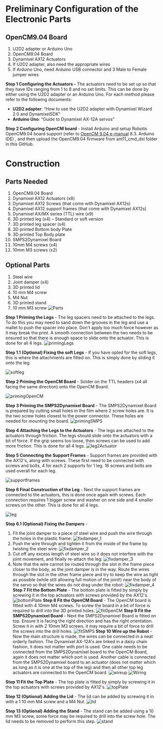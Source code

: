 # Preliminary Configuration of the Electronic Parts
## OpenCM9.04 Board

1.	U2D2 adapter or Arduino Uno
2.	OpenCM9.04 Board
3.	Dynamixel AX12 Actuators
4.	If U2D2 adapter, also need the appropriate wires
5.	If Arduino Uno, need Arduino USB connector and 3 Male to Female jumper wires

**Step 1 Configuring the Actuators -** The actuators need to be set up so that they have IDs ranging from 1 to 8 and no set limits. This can be done by either using the U2D2 adapter or an Arduino Uno. For each method please refer to the following documents:

* **U2D2 adapter**: “How to use the U2D2 adapter with Dynamixel Wizard 2.0 and DynamixelSDK”
* **Arduino Uno**: “Guide to Dynamixel AX-12A servos”

**Step 2 Configuring OpenCM board** - Install Arduino and setup Robotis OpenCM9.04 board support (refer to [OpenCM 9.04 e-manual](https://emanual.robotis.com/docs/en/parts/controller/opencm904/) 8.3. Arduino IDE) , and then upload the OpenCM9.04 firmware from ant11_cmd_dxl folder in this GitHub.

# Construction
## Parts Needed
1.	OpenCM9.04 Board
2.	Dynamixel AX12 Actuators (x8)
3.	Dynamixel AX12 Screws (that come with Dynamixel AX12s)
4.	Dynamixel AX12 support frames (that come with Dynamixel AX12s)
5.	Dynamixel AX/MX series (TTL) wire (x9)
6.	3D printed leg (x4) – Standard or soft version
7.	3D printed leg spacer (x4)
8.	3D printed Bottom body Plate
9.	3D printed Top Body plate
10.	SMPS2Dynamixel Board
11.	10mm M4 screws (x4)
12.	10mm M3 screws (x2)

## Optional Parts
1.	Steel wire
2.	Joint damper (x4)
3.	3D printed lid
4.	10 mm M4 screw
5.	M4 Nut
6.	3D printed stand
7.	10 mm M3 screw
![Parts](/media/images/parts.png)

**Step 1 Priming the Legs** - The leg spacers need to be attached to the legs. To do this you may need to sand down the grooves in the leg and use a mallet to push the spacer into place. Don't apply too much force however as it may break the print. A smooth connection between the two needs to be ensured so that there is enough space to slide onto the actuator. This is done for all 4 legs.
![primingLegs](/media/images/primingLegs.png)

**Step 1.1 (Optional) Fixing the soft Legs** - If you have opted for the soft legs, this is where the attachments are fitted on. This is simply done by sliding it onto the leg.

![softleg](/media/images/softleg.png)

**Step 2 Priming the OpenCM Board** - Solder on the TTL headers (x4 all facing the same direction) onto the OpenCM Board.

![primingOpenCM](/media/images/primingOpenCM.png)

**Step 3 Priming the SMPS2Dynamixel Board** - The SMPS2Dynamixel Board is prepared by cutting small holes in the film where 2 screw holes are. It is the two screw holes closest to the power connector. These holes are needed for mounting the board.
![primingSMPS](/media/images/primingSMPS.png)

**Step 4 Attaching the Legs to the Actuators** - The legs are attached to the actuators through friction. The legs should slide onto the actuators with a bit of force. If the grip seems too loose, then screws can be used to add more friction. This is done for all 4 legs.
![leg2Actuator](/media/images/leg2Actuator.png)

**Step 5 Connecting the Support Frames** - Support frames are provided with the AX12's, along with screws. These first need to be connected with screws and bolts, 4 for each 2 supports for 1 leg. 16 screws and bolts are used overall for each leg.

![supportframes](/media/images/supportframes.png)

**Step 6 Final Construction of the Leg** - Next the support frames are connected to the actuators, this is done once again with screws. Each connection requires 1 bigger screw and washer on one side and 4 smaller screws on the other. This is done for all 4 legs.

![leg](/media/images/leg.png)

**Step 6.1 (Optional) Fixing the Dampers** - 
1. Fit the joint damper to a piece of steel wire and push the wire through the holes in the plastic frame:
![fixdamper_1](/media/images/fixdamper_1.png)
1. Push the wire through and tighten it from the inside of the frame by twisting the steel wire:
![fixdamper_2](/media/images/fixdamper_2.png)
3. Cut off any excess length of steel wire so it does not interfere with the joint movement, and finally re-attach the leg:
![fixdamper_3](/media/images/fixdamper_3.png)
4. Note that the wire cannot be routed through the slot in the frame piece closer to the body, as the joint damper is in the way. Route the wires through the slot in the other frame piece and try to keep the wire as tight as possible (while still allowing full motion of the joint!) near the body of the servo so that the wires do not drag under the robot:
![fixdamper_4](/media/images/fixdamper_4.png)
**Step 7 Fit the Bottom Plate** - The bottom plate is fitted by simply by screwing it in the top actuators with screws provided by the AX12's.
![bottomPlate](/media/images/bottomPlate.jpg)
**Step 8 Fit the OpenCM Board** - The OpenCM board is fitted with 4 10mm M4 screws. To screw the board in a bit of force is required to drill into the 3D printed holes.
![fitOpenCM](/media/images/fitOpenCM.jpg)
**Step 9 Fit the SMPS2Dynamixel Board** - Next the SMPS2Dynamixel Board is fitted on top. Ensure it is facing the right direction and has the right orientation. Screw it in with 2 10mm M3 screws, it may require a bit of force to drill the screws into the drill holes.
![fitSMPS](/media/images/fitSMPS.jpg)
**Step 10 Wire up the Robot** - Now the main structure is made, the wires can be connected in a neat orderly fashion. The Dynamixel AX-12A's are linked in a daisy chain fashion, it does not matter with port is used. One cable needs to be connected from the SMPS2Dynamixel board to the OpenCM Board, again it does not matter which port is used. Another cable is connected from the SMPS2Dynamixel board to an actuator (does not matter which as long as it is one at the top of the leg) and then all other top leg actuators are connected to the OpenCM board. 
![wireup](/media/images/wireup.png)
![Wiring](/Wiring%20Diagram%20V2.png)

**Step 11 Fit the Top Plate** - The top plate is fitted by simply by screwing it in the top actuators with screws provided by AX12's.
![topPlate](/media/images/topPlate.png)

**Step 12 (Optional) Adding the Lid** - The lid can be added by screwing it in with a 1 10 mm M4 screw and a M4 Nut.
![lid](/media/images/lid.png)

**Step 13 (Optional) Adding the Stand** - The stand can be added using a 10 mm M3 screw, some force may be required to drill into the screw hole. The lid needs to be removed to perform this step.
![stand](/media/images/stand.png)